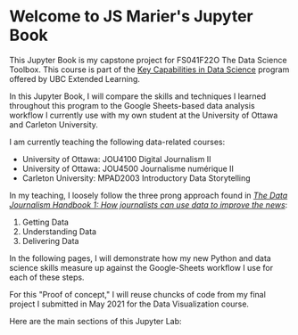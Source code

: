 # Welcome to JS Marier's Jupyter Book

This Jupyter Book is my capstone project for FS041F22O The Data Science Toolbox. This course is part of the [Key Capabilities in Data Science](https://extendedlearning.ubc.ca/programs/key-capabilities-data-science) program offered by UBC Extended Learning.

In this Jupyter Book, I will compare the skills and techniques I learned throughout this program to the Google Sheets-based data analysis workflow I currently use with my own student at the University of Ottawa and Carleton University.

I am currently teaching the following data-related courses:

- University of Ottawa: JOU4100 Digital Journalism II
- University of Ottawa: JOU4500 Journalisme numérique II
- Carleton University: MPAD2003 Introductory Data Storytelling

In my teaching, I loosely follow the three prong approach found in *[The Data Journalism Handbook 1: How journalists can use data to improve the news](https://datajournalism.com/read/handbook/one)*:

1. Getting Data
1. Understanding Data
1. Delivering Data

In the following pages, I will demonstrate how my new Python and data science skills measure up against the Google-Sheets workflow I use for each of these steps.

For this "Proof of concept," I will reuse chuncks of code from my final project I submitted in May 2021 for the Data Visualization course.

Here are the main sections of this Jupyter Lab:

```{tableofcontents}
```
